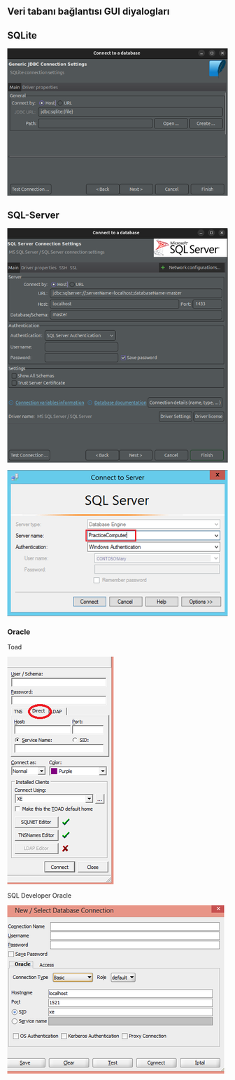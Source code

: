 ## Veri tabanı bağlantısı GUI diyalogları

## SQLite

![SQLite DBeaver Sunucu'ya Bağlan](./images/sqlite-dbeaver-connect-to-server.png)


## SQL-Server

![SQL-Server DBeaver Sunucu'ya Bağlan](./images/sql-server-dbeaver-connect-to-server.png)


![SQL-Server SSMS Sunucu'ya Bağlan](./images/sql-server-ssms-connect-to-server.png)


### Oracle

Toad 

![ToadEasyConnect](./images/ToadEasyConnect.png)


SQL Developer Oracle

![SqlDeveloperEasyConnect](./images/SqlDeveloperEasyConnect.png)


